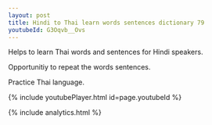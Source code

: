 ```yaml
---
layout: post
title: Hindi to Thai learn words sentences dictionary 79 
youtubeId: G3Oqvb__Ovs
---
```

 
 
Helps to learn Thai words and sentences for Hindi speakers.

Opportunitiy to repeat the words sentences. 

Practice Thai language. 
 
{% include youtubePlayer.html id=page.youtubeId %}
 
 
{% include analytics.html %}